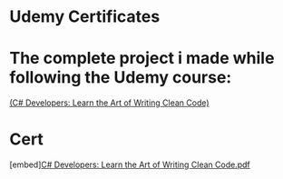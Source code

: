 # Udemy Certificates


# The complete project i made while following the Udemy course:

[(C# Developers: Learn the Art of Writing Clean Code)](https://www.udemy.com/share/1026Xg3@Ksu3fvU-u_xyb2mjTL6hlR1t5-Umy5PqFLGrQSN27erU0scOzi7MEcno1v0nX50x/)

# Cert #
[embed][C# Developers: Learn the Art of Writing Clean Code.pdf](https://github.com/Flamehawk7/portfolio-website-developer/blob/main/assets/Certs/C%23%20Developers%20Learn%20the%20Art%20of%20Writing%20Clean%20Code.pdf[/embed])
